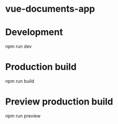 # vue-documents-app

# Development
npm run dev

# Production build
npm run build

# Preview production build
npm run preview
